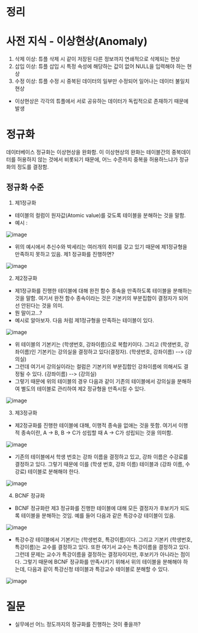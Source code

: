 # 정리

# 사전 지식 - 이상현상(Anomaly)
1. 삭제 이상: 튜플 삭제 시 같이 저장된 다른 정보까지 연쇄적으로 삭제되는 현상
2. 삽입 이상: 튜플 삽입 시 특정 속성에 해당하는 값이 없어 NULL을 입력해야 하는 현상
3. 수정 이상: 튜플 수정 시 중복된 데이터의 일부만 수정되어 일어나는 데이터 불일치 현상

- 이상현상은 각각의 튜플에서 서로 공유하는 데이터가 독립적으로 존재하기 때문에 발생

# 정규화
데이터베이스 정규화는 이상현상을 완화함. 이 이상현상의 완화는 테이블간의 중복데이터를 허용하지 않는 것에서 비롯되기 때문에, 어느 수준까지 중복을 허용하느냐가 정규화의 정도를 결정함.

## 정규화 수준
1. 제1정규화
  - 테이블의 컬럼이 원자값(Atomic value)를 갖도록 테이블을 분해하는 것을 말함.
  - 예시 :

![image](https://user-images.githubusercontent.com/51393021/134598706-67c797e3-035f-4f13-abdd-07152bb343bb.png)
  - 위의 예시에서 추신수와 박세리는 여러개의 취미를 갖고 있기 때문에 제1정규형을 만족하지 못하고 있음. 제1 정규화를 진행하면?
    
![image](https://user-images.githubusercontent.com/51393021/134598814-ce709647-52e9-44c9-8e94-c0eacae185f9.png)

2. 제2정규화
  - 제1정규화를 진행한 테이블에 대해 완전 함수 종속을 만족하도록 테이블을 분해하는 것을 말함. 여기서 완전 함수 종속이라는 것은 기본키의 부분집합이 결정자가 되어선 안된다는 것을 의미.
  - 뭔 말이고...?
  - 예시로 알아보자. 다음 처럼 제1정규형을 만족하는 테이블이 있다.

![image](https://user-images.githubusercontent.com/51393021/134600056-85e4dc6b-d3db-4b28-89c8-1f8698cc25d5.png)

  - 위 테이블의 기본키는 (학생번호, 강좌이름)으로 복합키이다. 그리고 (학생번호, 강좌이름)인 기본키는 강의실을 결정하고 있다(결정자). (학생번호, 강좌이름) --> (강의실)
  - 그런데 여기서 강의실이라는 컬럼은 기본키의 부분집합인 강좌이름에 의해서도 결정될 수 있다. (강좌이름) --> (강의실)
  - 그렇기 때문에 위의 테이블의 경우 다음과 같이 기존의 테이블에서 강의실을 분해하여 별도의 테이블로 관리하여 제2 정규형을 만족시킬 수 있다.

![image](https://user-images.githubusercontent.com/51393021/134600175-d19bb73e-338b-4c3e-ae30-10d182daf5af.png)

3. 제3정규화
  - 제2정규화를 진행한 테이블에 대해, 이행적 종속을 없애는 것을 뜻함. 여기서 이행적 종속이란, A -> B, B -> C가 성립할 때 A -> C가 성립되는 것을 의미함.

  ![image](https://user-images.githubusercontent.com/51393021/134600271-4666a409-e95f-4fba-a670-fed9f638984d.png)
  
  - 기존의 테이블에서 학생 번호는 강좌 이름을 결정하고 있고, 강좌 이름은 수강료를 결정하고 있다. 그렇기 때문에 이를 (학생 번호, 강좌 이름) 테이블과 (강좌 이름, 수강료) 테이블로 분해해야 한다.

  ![image](https://user-images.githubusercontent.com/51393021/134600348-7a203341-7c0c-46a7-a781-1cb0ab4041d9.png)

4. BCNF 정규화
  - BCNF 정규화란 제3 정규화를 진행한 테이블에 대해 모든 결정자가 후보키가 되도록 테이블을 분해하는 것임. 예를 들어 다음과 같은 특강수강 테이블이 있음.

  ![image](https://user-images.githubusercontent.com/51393021/134600433-d7d95566-a934-49eb-acf1-b481d67ef27a.png)

  - 특강수강 테이블에서 기본키는 (학생번호, 특강이름)이다. 그리고 기본키 (학생번호, 특강이름)는 교수를 결정하고 있다. 또한 여기서 교수는 특강이름을 결정하고 있다.
    그런데 문제는 교수가 특강이름을 결정하는 결정자이지만, 후보키가 아니라는 점이다. 그렇기 때문에 BCNF 정규화를 만족시키기 위해서 위의 테이블을 분해해야 하는데, 다음과 같이 특강신청 테이블과 특강교수 테이블로 분해할 수 있다.

  ![image](https://user-images.githubusercontent.com/51393021/134600486-dc9d5285-cf50-4649-89d0-5938168179b8.png)

# 질문
- 실무에선 어느 정도까지의 정규화를 진행하는 것이 좋을까?
